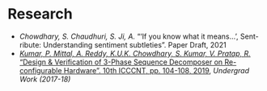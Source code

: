 # Research
- _Chowdhary, S. Chaudhuri, S. Ji, A._ “‘If you know what it means…’, Sent-ribute: Understanding sentiment
subtleties”. Paper Draft, 2021
- [_Kumar, P. Mittal, A. Reddy, K.U.K. Chowdhary, S. Kumar, V. Pratap, R._ “Design & Verification of 3-Phase Sequence
Decomposer on Re-configurable Hardware”. 10th ICCCNT, pp. 104-108, 2019](https://ieeexplore.ieee.org/document/8944848), _Undergrad Work (2017-18)_
